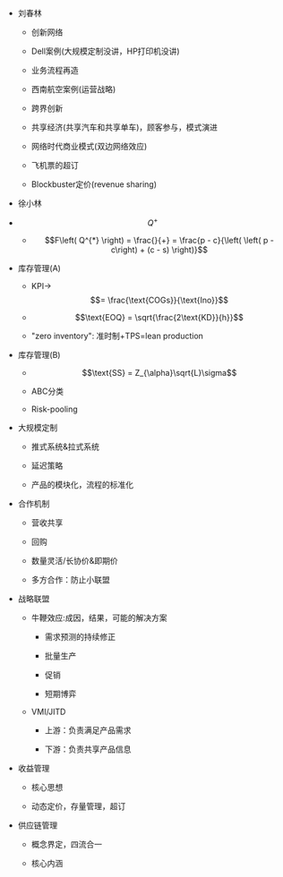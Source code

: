 -   刘春林

    -   创新网络

    -   Dell案例(大规模定制没讲，HP打印机没讲)

    -   业务流程再造

    -   西南航空案例(运营战略)

    -   跨界创新

    -   共享经济(共享汽车和共享单车)，顾客参与，模式演进

    -   网络时代商业模式(双边网络效应)

    -   飞机票的超订

    -   Blockbuster定价(revenue sharing)

-   徐小林

-   $$Q^{+}$$

    -   $$F\left( Q^{*} \right) = \frac{}{+} = \frac{p - c}{\left( \left( p - c\right) + (c - s) \right)}$$

-   库存管理(A)

    -   KPI→$$= \frac{\text{COGs}}{\text{Ino}}$$

    -   $$\text{EOQ} = \sqrt{\frac{2\text{KD}}{h}}$$

    -   "zero inventory": 准时制+TPS=lean production

-   库存管理(B)

    -   $$\text{SS} = Z_{\alpha}\sqrt{L}\sigma$$

    -   ABC分类

    -   Risk-pooling

-   大规模定制

    -   推式系统&拉式系统

    -   延迟策略

    -   产品的模块化，流程的标准化

-   合作机制

    -   营收共享

    -   回购

    -   数量灵活/长协价&即期价

    -   多方合作：防止小联盟

-   战略联盟

    -   牛鞭效应:成因，结果，可能的解决方案

        -   需求预测的持续修正

        -   批量生产

        -   促销

        -   短期博弈

    -   VMI/JITD

        -   上游：负责满足产品需求

        -   下游：负责共享产品信息

-   收益管理

    -   核心思想

    -   动态定价，存量管理，超订

-   供应链管理

    -   概念界定，四流合一

    -   核心内涵

